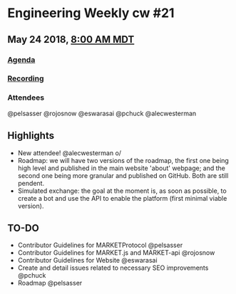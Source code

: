 # Engineering Weekly cw #21
## May 24 2018, [8:00 AM MDT](https://www.worldtimebuddy.com/?qm=1&lid=7&h=7&date=2018-5-24&sln=8-8.5)
### [Agenda](https://github.com/MARKETProtocol/community/issues/44)
### [Recording](https://youtu.be/CKMLNLFnDnU)
### Attendees
@pelsasser @rojosnow @eswarasai @pchuck @alecwesterman

## Highlights

- New attendee! @alecwesterman o/
- Roadmap: we will have two versions of the roadmap, the first one being high level and published in the main website 'about' webpage; and the second one being more granular and published on GitHub. Both are still pendent.
- Simulated exchange: the goal at the moment is, as soon as possible, to create a bot and use the API to enable the platform (first minimal viable version).

## TO-DO

- Contributor Guidelines for MARKETProtocol @pelsasser
- Contributor Guidelines for MARKET.js and MARKET-api @rojosnow
- Contributor Guidelines for Website @eswarasai
- Create and detail issues related to necessary SEO improvements @pchuck
- Roadmap @pelsasser
